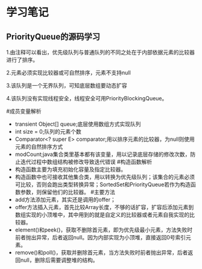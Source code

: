 学习笔记
========

PriorityQueue的源码学习
-----------------------
1.由注释可以看出，优先级队列与普通队列的不同之处在于内部依据元素的比较器进行了排序。

2.元素必须实现比较器或可自然排序，元素不支持null

3.该队列是一个无界队列，可知底层数组要动态扩容

4.该队列没有实现线程安全，线程安全可用PriorityBlockingQueue。

#成员变量解析
* transient Object[] queue;底层使用数组方式实现队列
* int size = 0;队列的元素个数
* Comparator<? super E> comparator;用以排序元素的比较器，为null则使用元素的自然排序方式
* modCount;java集合类里基本都有该变量，用以记录底层存储的修改次数，防止迭代过程中数组结构被修改导致迭代错误
#构造函数解析
* 构造函数主要为填充初始化容量及指定比较器。
* 构造函数中也可接收其他集合类，用以转换为优先级队列；该集合的元素必须可比较，否则会跑出类型转换异常；SortedSet和PriorityQueue若作为构造函数参数，则保留他们的比较器。
#主要方法
* add方法添加元素，其实还是调用的offer；
* offer方法插入元素，首先比较Array长度，不够的话扩容，扩容后添加元素到数组实现的小顶堆中，其中用到的就是自定义的比较器或者元素自我实现的比较器。
* element()和peek()，获取不删除首元素，即为优先级最小元素，方法失败时前者抛出异常，后者返回null。因为内部实现为小顶堆，直接返回0号索引元素。
* remove()和poll()，获取并删除首元素，当方法失败时前者抛出异常，后者返回null，删除后需要调整堆的结构。
